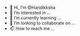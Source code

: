 - 👋 Hi, I’m @Haridikksha
- 👀 I’m interested in ...
- 🌱 I’m currently learning ...
- 💞️ I’m looking to collaborate on ...
- 📫 How to reach me ...

<!---
Haridikksha/Haridikksha is a ✨ special ✨ repository because its `README.md` (this file) appears on your GitHub profile.
You can click the Preview link to take a look at your changes.
--->
